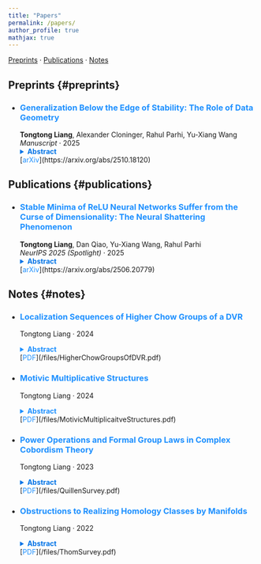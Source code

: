 ```yaml
---
title: "Papers"
permalink: /papers/
author_profile: true
mathjax: true
---
```


[Preprints](#preprints) · [Publications](#publications) · [Notes](#notes)

## Preprints {#preprints}

- ### <span style="color:#1E90FF; font-weight:bold;">Generalization Below the Edge of Stability: The Role of Data Geometry</span>  
  **Tongtong Liang**, Alexander Cloninger, Rahul Parhi, Yu-Xiang Wang  
  *Manuscript* · 2025  
  <details>
    <summary style="font-weight: bold; color: #0073e6; cursor: pointer;">Abstract</summary>
    <p style="margin-top: 10px; padding-left: 15px;">
      Understanding generalization in overparameterized neural networks hinges on the interplay between the data geometry, neural architecture, and training dynamics. In this paper, we theoretically explore how data geometry controls this implicit bias. This paper presents theoretical results for overparameterized two-layer ReLU networks trained *below the edge of stability*. First, for data distributions supported on a mixture of low-dimensional balls, we derive generalization bounds that provably adapt to the intrinsic dimension. Second, for a family of isotropic distributions that vary in how strongly probability mass concentrates toward the unit sphere, we derive a spectrum of bounds showing that rates deteriorate as the mass concentrates toward the sphere. These results instantiate a unifying principle: When the data is harder to "shatter" with respect to the activation thresholds of the ReLU neurons, gradient descent tends to learn representations that capture shared patterns and thus finds solutions that generalize well. On the other hand, for data that is easily shattered (e.g., data supported on the sphere) gradient descent favors memorization. Our theoretical results consolidate disparate empirical findings that have appeared in the literature.
    </p>
  </details>  
  [<span style="color:#1E90FF;">arXiv</span>](https://arxiv.org/abs/2510.18120)

## Publications {#publications}

- ### <span style="color:#1E90FF; font-weight:bold;">Stable Minima of ReLU Neural Networks Suffer from the Curse of Dimensionality: The Neural Shattering Phenomenon</span>  
  **Tongtong Liang**, Dan Qiao, Yu-Xiang Wang, Rahul Parhi  
  *NeurIPS 2025 (Spotlight)* · 2025  
  <details>
   <summary style="font-weight: bold; color: #0073e6; cursor: pointer;">Abstract</summary>
    <p style="margin-top: 10px; padding-left: 15px;">
     We study the implicit bias of flatness / low (loss) curvature and its effects on generalization in two-layer overparameterized ReLU networks with multivariate inputs---a problem well motivated by the minima stability and edge-of-stability phenomena in gradient-descent training. Existing work either requires interpolation or focuses only on univariate inputs. This paper presents new and somewhat surprising theoretical results for multivariate inputs. On two natural settings (1) generalization gap for flat solutions, and (2) mean-squared error (MSE) in nonparametric function estimation by stable minima, we prove upper and lower bounds, which establish that while flatness does imply generalization, the resulting rates of convergence necessarily deteriorate exponentially as the input dimension grows. This gives an exponential separation between the flat solutions compared to low-norm solutions (i.e., weight decay), which are known not to suffer from the curse of dimensionality. In particular, our minimax lower bound construction, based on a novel packing argument with boundary-localized ReLU neurons, reveals how flat solutions can exploit a kind of "neural shattering" where neurons rarely activate, but with high weight magnitudes. This leads to poor performance in high dimensions. We corroborate these theoretical findings with extensive numerical simulations. To the best of our knowledge, our analysis provides the first systematic explanation for why flat minima may fail to generalize in high dimensions.
    </p>
  </details>  
  [<span style="color:#1E90FF;">arXiv</span>](https://arxiv.org/abs/2506.20779)

## Notes {#notes}
- ### <span style="color:#1E90FF; font-weight:bold;">Localization Sequences of Higher Chow Groups of a DVR</span>  
  Tongtong Liang · 2024  
  <details>
    <summary style="font-weight:bold; color:#1E90FF; cursor:pointer;">Abstract</summary>
    <p>
     Levine gave an extension of Bloch's localization theorem for the higher Chow groups to schemes of finite type over a Dedekind domain.In particular, given a discrete valuation field  \((K,v)\) with the valuation ring \(\mathcaL{O}_K\) and the residue field \(k\), Levine's localization sequence induces a boundary map \(\mathrm{CH}^n(\spec K, n)\xrightarrow{\partial}\mathrm{CH}^{n-1}(\spec k,n-1)\). Using Nesterenko-Suslin's identification \(\mathrm{CH}^n(\spec F; n)\cong K^M_n(F)\) for any field \(F\), we will show that this boundary map coincides with the residue boundary map \(\partial_v\) in the Milnor K-theories.
    </p>
  </details>  
  [<span style="color:#1E90FF;">PDF</span>](/files/HigherChowGroupsOfDVR.pdf)


- ### <span style="color:#1E90FF; font-weight:bold;">Motivic Multiplicative Structures</span>  
  Tongtong Liang · 2024  
  <details>
    <summary style="font-weight:bold; color:#1E90FF; cursor:pointer;">Abstract</summary>
    <p>
      A reading-style note on multiplicative structures in motivic homotopy theory centered around
      <em>norms</em> (multiplicative transfer) \(p_\otimes\). 
    </p>
  </details>  
  [<span style="color:#1E90FF;">PDF</span>](/files/MotivicMultiplicaitveStructures.pdf)

- ### <span style="color:#1E90FF; font-weight:bold;">Power Operations and Formal Group Laws in Complex Cobordism Theory</span>  
  Tongtong Liang · 2023  
  <details>
   <summary style="font-weight: bold; color: #0073e6; cursor: pointer;">Abstract</summary>
    <p style="margin-top: 10px; padding-left: 15px;">
       This is a survey on Quillen's elementary proofs of some results of cobordism theory using power operations. We optimize the system of notations and clarify some vague arguments in Quillen's paper. Furthermore, we emphasize the relations among cobordism power operations, Landweber-Novikov operations and the formal group law associated to the complex cobordism theory. Particularly, we present a stable-homotopy-theoric construction of cobordism power operations in order to demonstrate the relations. Based on this, we give a different proof of Quillen's technical lemma by promoting a lemma in Rudyak's book from mod-2 case to mod-\(p\) cases for all primes \(p\).

    </p>
  </details>  
  [<span style="color:#1E90FF;">PDF</span>](/files/QuillenSurvey.pdf)

- ### <span style="color:#1E90FF; font-weight:bold;">Obstructions to Realizing Homology Classes by Manifolds</span>  
  Tongtong Liang · 2022  
  <details>
    <summary style="font-weight: bold; color: #0073e6; cursor: pointer;">Abstract</summary>
    <p style="margin-top: 10px; padding-left: 15px;">
      This is a survey on Thom's solution to the Steenrod problem that is asking whether each homology class of a finite complex can be realized as a manifold. In particular, we clarify some vague arguments and calculations in Thom's paper. Following Thom's method, We first show how the problem is translated into a homotopy lifting problem by Thom's construction, then we calculate the obstructions of the corresponding lifting problems in terms of Steenrod operations. This survey aims to understand this method essentially, which is expected to enlighten us to think about how to generalize it to algebraic-geometric setting.
    </p>
  </details>  
  [<span style="color:#1E90FF;">PDF</span>](/files/ThomSurvey.pdf)
